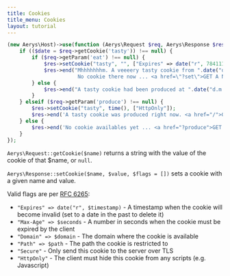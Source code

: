 ```yaml
---
title: Cookies
title_menu: Cookies
layout: tutorial
---
```


```php
(new Aerys\Host)->use(function (Aerys\Request $req, Aerys\Response $res) {
	if (($date = $req->getCookie('tasty')) !== null) {
		if ($req->getParam('eat') !== null) {
			$res->setCookie("tasty", "", ["Expires" => date("r", 784111777)]); # somewhen in the past
			$res->end("Mhhhhhhhm. A veeeery tasty cookie from ".date("d.m.Y H:i:s", (int) $date)."!<br />
					   No cookie there now ... <a href=\"?set\">GET A NEW ONE!</a> or <a href=\"/\">Go back.</a>'");
		} else {
			$res->end("A tasty cookie had been produced at ".date("d.m.Y H:i:s", (int) $date));
		}
	} elseif ($req->getParam('produce') !== null) {
		$res->setCookie("tasty", time(), ["HttpOnly"]);
		$res->end('A tasty cookie was produced right now. <a href="/">Go back.</a>');
	} else {
		$res->end('No cookie availables yet ... <a href="?produce">GET ONE RIGHT NOW!</a>');
	}
});
```

`Aerys\Request::getCookie($name)` returns a string with the value of the cookie of that $name, or `null`.

`Aerys\Response::setCookie($name, $value, $flags = [])` sets a cookie with a given name and value.

Valid flags are per [RFC 6265](https://tools.ietf.org/html/rfc6265#section-5.2.1):

- `"Expires" => date("r", $timestamp)` - A timestamp when the cookie will become invalid (set to a date in the past to delete it)
- `"Max-Age" => $seconds` - A number in seconds when the cookie must be expired by the client
- `"Domain" => $domain` - The domain where the cookie is available
- `"Path" => $path` - The path the cookie is restricted to
- `"Secure"` - Only send this cookie to the server over TLS
- `"HttpOnly"` - The client must hide this cookie from any scripts (e.g. Javascript)
